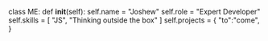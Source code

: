 class ME:
    def __init__(self):
        self.name = "Joshew"
        self.role = "Expert Developer"
        self.skills = [
            "JS", "Thinking outside the box"
        ]
        self.projects = {
            "to":"come",
        }
